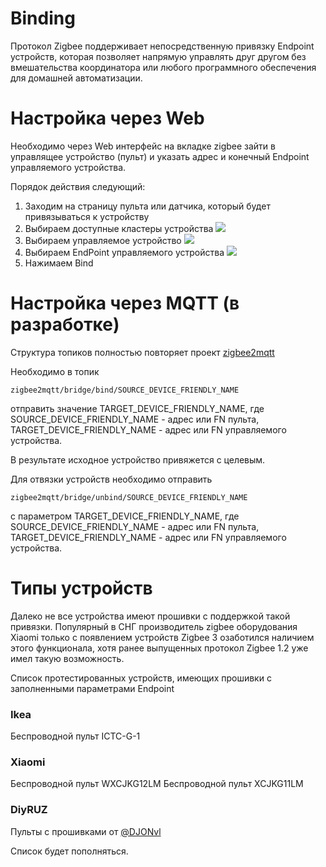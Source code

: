 # Binding

Протокол Zigbee поддерживает непосредственную привязку Endpoint устройств, которая позволяет  напрямую управлять друг другом без вмешательства координатора или любого программного обеспечения для домашней автоматизации.


# Настройка через Web 

Необходимо через Web интерфейс на вкладке zigbee зайти в управлящее устройство  (пульт) и указать адрес и конечный Endpoint управляемого устройства. 


Порядок действия следующий:
1) Заходим на страницу пульта или датчика, который будет привязываться к устройству
2) Выбираем доступные кластеры устройства
![](/img/bind_cluster.png)
3) Выбираем управляемое устройство
![](/img/bind_dev.png)
4) Выбираем EndPoint  управляемого  устройства
![](/img/bind_ep.png)
5) Нажимаем Bind




# Настройка через MQTT (в разработке)

Структура топиков полностью повторяет проект [zigbee2mqtt](https://www.zigbee2mqtt.io/information/binding.html)

Необходимо в топик 

```
zigbee2mqtt/bridge/bind/SOURCE_DEVICE_FRIENDLY_NAME
```
отправить значение TARGET_DEVICE_FRIENDLY_NAME, где SOURCE_DEVICE_FRIENDLY_NAME - адрес или FN пульта, TARGET_DEVICE_FRIENDLY_NAME - адрес или FN управляемого устройства.

В результате  исходное устройство привяжется с целевым.  

Для отвязки устройств необходимо отправить 

```
zigbee2mqtt/bridge/unbind/SOURCE_DEVICE_FRIENDLY_NAME
```
с параметром TARGET_DEVICE_FRIENDLY_NAME,  где SOURCE_DEVICE_FRIENDLY_NAME - адрес или FN пульта, TARGET_DEVICE_FRIENDLY_NAME - адрес или FN управляемого устройства.






# Типы устройств
Далеко не все устройства имеют прошивки с поддержкой такой привязки. Популярный в СНГ производитель zigbee оборудования Xiaomi только с появлением устройств Zigbee 3 озаботился наличием этого функционала, хотя ранее  выпущенных протокол Zigbee 1.2 уже имел такую возможность. 

Список протестированных устройств, имеющих прошивки с заполненными параметрами Endpoint

### Ikea
Беспроводной пульт ICTC-G-1 

### Xiaomi 
Беспроводной пульт WXCJKG12LM
Беспроводной пульт XCJKG11LM

### DiyRUZ

Пульты с прошивками от  [@DJONvl](https://modkam.ru/?p=1264)


Список будет пополняться.

